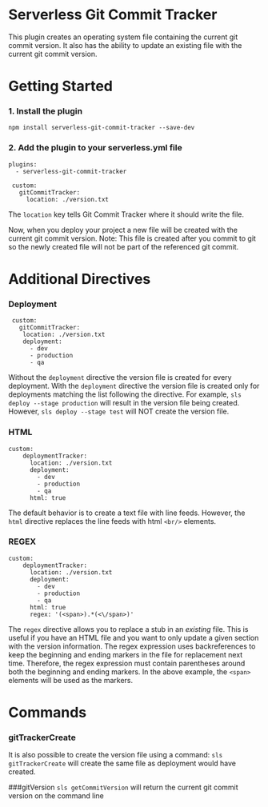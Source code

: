 # Serverless Git Commit Tracker
This plugin creates an operating system file containing the current git commit version. It also has the ability to update an existing file with the current git commit version.

# Getting Started

### 1. Install the plugin
```
npm install serverless-git-commit-tracker --save-dev
``` 

### 2. Add the plugin to your serverless.yml file
```
plugins:
  - serverless-git-commit-tracker
  
 custom:
   gitCommitTracker:
     location: ./version.txt
```
 
 The `location` key tells Git Commit Tracker where it should write the file.
 
Now, when you deploy your project a new file will be created with the current git commit version. Note: This file is created after you commit to git so the newly created file will not be part of the referenced git commit.
 
# Additional Directives
 
### Deployment
```
 custom:
   gitCommitTracker:
 	location: ./version.txt
 	deployment:
 	  - dev
 	  - production
 	  - qa
```

Without the `deployment` directive the version file is created for every deployment. With the `deployment` directive the version file is created only for deployments matching the list following the directive. For example, `sls deploy --stage production` will result in the version file being created. However, `sls deploy --stage test` will NOT create the version file.

### HTML

```
custom:
	deploymentTracker:
	  location: ./version.txt
	  deployment:
		- dev
		- production
		- qa
	  html: true
```
The default behavior is to create a text file with line feeds. However, the `html` directive replaces the line feeds with html `<br/>` elements.

### REGEX
```
custom:
	deploymentTracker:
	  location: ./version.txt
	  deployment:
		- dev
		- production
		- qa
	  html: true
	  regex: '(<span>).*(<\/span>)'
```
The `regex` directive allows you to replace a stub in an *existing* file. This is useful if you have an HTML file and you want to only update a given section with the version information. The regex expression uses backreferences to keep the beginning and ending markers in the file for replacement next time. Therefore, the regex expression must contain parentheses around both the beginning and ending markers. In the above example, the `<span>` elements will be used as the markers.

# Commands

### gitTrackerCreate
It is also possible to create the version file using a command: `sls gitTrackerCreate` will create the same file as deployment would have created.

###gitVersion
`sls getCommitVersion` will return the current git commit version on the command line

